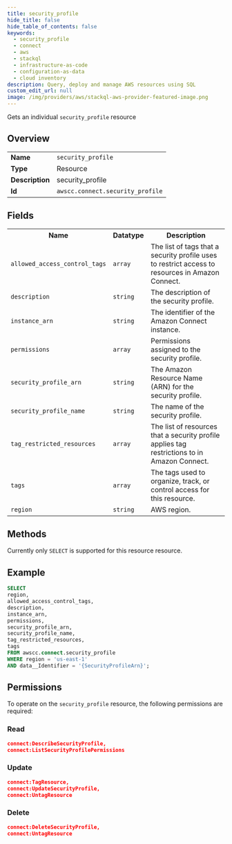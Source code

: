```yaml
---
title: security_profile
hide_title: false
hide_table_of_contents: false
keywords:
  - security_profile
  - connect
  - aws
  - stackql
  - infrastructure-as-code
  - configuration-as-data
  - cloud inventory
description: Query, deploy and manage AWS resources using SQL
custom_edit_url: null
image: /img/providers/aws/stackql-aws-provider-featured-image.png
---
```

Gets an individual <code>security_profile</code> resource

## Overview
<table><tbody>
<tr><td><b>Name</b></td><td><code>security_profile</code></td></tr>
<tr><td><b>Type</b></td><td>Resource</td></tr>
<tr><td><b>Description</b></td><td>security_profile</td></tr>
<tr><td><b>Id</b></td><td><code>awscc.connect.security_profile</code></td></tr>
</tbody></table>

## Fields
<table><tbody>
<tr><th>Name</th><th>Datatype</th><th>Description</th></tr>
<tr><td><code>allowed_access_control_tags</code></td><td><code>array</code></td><td>The list of tags that a security profile uses to restrict access to resources in Amazon Connect.</td></tr>
<tr><td><code>description</code></td><td><code>string</code></td><td>The description of the security profile.</td></tr>
<tr><td><code>instance_arn</code></td><td><code>string</code></td><td>The identifier of the Amazon Connect instance.</td></tr>
<tr><td><code>permissions</code></td><td><code>array</code></td><td>Permissions assigned to the security profile.</td></tr>
<tr><td><code>security_profile_arn</code></td><td><code>string</code></td><td>The Amazon Resource Name (ARN) for the security profile.</td></tr>
<tr><td><code>security_profile_name</code></td><td><code>string</code></td><td>The name of the security profile.</td></tr>
<tr><td><code>tag_restricted_resources</code></td><td><code>array</code></td><td>The list of resources that a security profile applies tag restrictions to in Amazon Connect.</td></tr>
<tr><td><code>tags</code></td><td><code>array</code></td><td>The tags used to organize, track, or control access for this resource.</td></tr>
<tr><td><code>region</code></td><td><code>string</code></td><td>AWS region.</td></tr>

</tbody></table>

## Methods
Currently only <code>SELECT</code> is supported for this resource resource.

## Example
```sql
SELECT
region,
allowed_access_control_tags,
description,
instance_arn,
permissions,
security_profile_arn,
security_profile_name,
tag_restricted_resources,
tags
FROM awscc.connect.security_profile
WHERE region = 'us-east-1'
AND data__Identifier = '{SecurityProfileArn}';
```

## Permissions

To operate on the <code>security_profile</code> resource, the following permissions are required:

### Read
```json
connect:DescribeSecurityProfile,
connect:ListSecurityProfilePermissions
```

### Update
```json
connect:TagResource,
connect:UpdateSecurityProfile,
connect:UntagResource
```

### Delete
```json
connect:DeleteSecurityProfile,
connect:UntagResource
```

